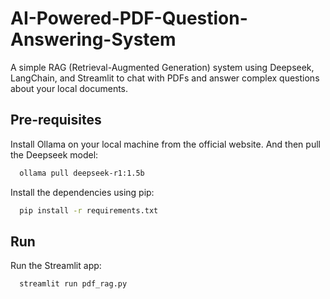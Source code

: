 # AI-Powered-PDF-Question-Answering-System

A simple RAG (Retrieval-Augmented Generation) system using Deepseek, LangChain, and Streamlit to chat with PDFs and answer complex questions about your local documents.

## Pre-requisites

Install Ollama on your local machine from the official website. And then pull the Deepseek model:

```bash
  ollama pull deepseek-r1:1.5b
```

Install the dependencies using pip:

```bash
  pip install -r requirements.txt
```

## Run

Run the Streamlit app:

```bash
  streamlit run pdf_rag.py
```
